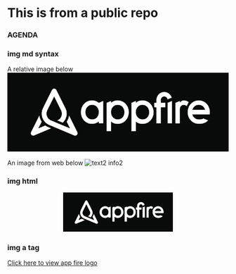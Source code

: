 # This is from a public repo
### AGENDA

### img md syntax

A relative image below
![](./images/afire.png)

An image from web below
![text2 info2](https://www.google.com/images/branding/googlelogo/2x/googlelogo_dark_color_92x30dp.png)

### img html
<div align="center">
    <img
      src="./images/afire.png"
      width="250"
      height="auto"
    />
</div>

### img a tag
<a href='./images/afire.png'>Click here to view app fire logo</a>
